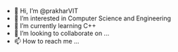 - 👋 Hi, I’m @prakharVIT
- 👀 I’m interested in Computer Science and Engineering
- 🌱 I’m currently learning C++ 
- 💞️ I’m looking to collaborate on ...
- 📫 How to reach me ...

<!---
prakharVIT/prakharVIT is a ✨ special ✨ repository because its `README.md` (this file) appears on your GitHub profile.
You can click the Preview link to take a look at your changes.
--->
